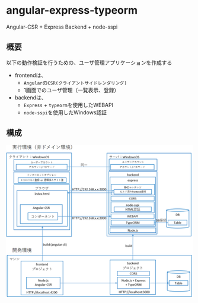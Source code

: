 # angular-express-typeorm
Angular-CSR + Express Backend + node-sspi

## 概要

以下の動作検証を行うための、ユーザ管理アプリケーションを作成する
* frontendは、
  - `Angular`の`CSR(クライアントサイドレンダリング)`
  - 1画面でのユーザ管理（一覧表示、登録）
* backendは、
  - `Express` + `typeorm`を使用したWEBAPI
  - `node-sspi`を使用したWindows認証


## 構成

![構成](app.png)
